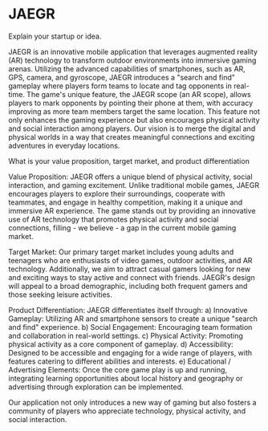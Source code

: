 # JAEGR

Explain your startup or idea. 

JAEGR is an innovative mobile application that leverages augmented reality (AR) technology to transform outdoor environments into immersive gaming arenas. Utilizing the advanced capabilities of smartphones, such as AR, GPS, camera, and gyroscope, JAEGR introduces a "search and find" gameplay where players form teams to locate and tag opponents in real-time. The game's unique feature, the JAEGR scope (an AR scope), allows players to mark opponents by pointing their phone at them, with accuracy improving as more team members target the same location. This feature not only enhances the gaming experience but also encourages physical activity and social interaction among players. Our vision is to merge the digital and physical worlds in a way that creates meaningful connections and exciting adventures in everyday locations.

What is your value proposition, target market, and product differentiation 

Value Proposition: JAEGR offers a unique blend of physical activity, social interaction, and gaming excitement. Unlike traditional mobile games, JAEGR encourages players to explore their surroundings, cooperate with teammates, and engage in healthy competition, making it a unique and immersive AR experience. The game stands out by providing an innovative use of AR technology that promotes physical activity and social connections, filling - we believe - a gap in the current mobile gaming market.

Target Market: Our primary target market includes young adults and teenagers who are enthusiasts of video games, outdoor activities, and AR technology. Additionally, we aim to attract casual gamers looking for new and exciting ways to stay active and connect with friends. JAEGR's design will appeal to a broad demographic, including both frequent gamers and those seeking leisure activities.

Product Differentiation: JAEGR differentiates itself through: 
a) Innovative Gameplay: Utilizing AR and smartphone sensors to create a unique "search and find" experience.
b) Social Engagement: Encouraging team formation and collaboration in real-world settings.
c) Physical Activity: Promoting physical activity as a core component of gameplay.
d) Accessibility: Designed to be accessible and engaging for a wide range of players, with features catering to different abilities and interests.
e) Educational / Advertising Elements: Once the core game play is up and running, integrating learning opportunities about local history and geography or advertising through exploration can be implemented. 

Our application not only introduces a new way of gaming but also fosters a community of players who appreciate technology, physical activity, and social interaction.
